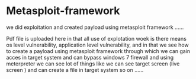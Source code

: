 # Metasploit-framework
we did exploitation and created payload using metasploit framework ......


Pdf file is uploaded here in that all use of explotation woek is there means os level vulnerability, application level vulnerability, and in that we see how to create a payload using metasploit framework through which we can gain acces in target system and can bypass windows 7 firewall and using meterpreter we can see lot of things like we can see target screen (live screen ) and can create a file in target system so on ......

                                                                       
